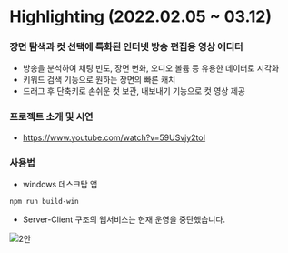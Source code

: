 # Highlighting (2022.02.05 ~ 03.12)

### **장면 탐색과 컷 선택에 특화된 인터넷 방송 편집용 영상 에디터**

- 방송을 분석하여 채팅 빈도, 장면 변화, 오디오 볼륨 등 유용한 데이터로 시각화
- 키워드 검색 기능으로 원하는 장면의 빠른 캐치
- 드래그 후 단축키로 손쉬운 컷 보관, 내보내기 기능으로 컷 영상 제공

### 프로젝트 소개 및 시연
 - https://www.youtube.com/watch?v=59USvjy2toI


### 사용법
* windows 데스크탑 앱
```
npm run build-win
```

* Server-Client 구조의 웹서비스는 현재 운영을 중단했습니다.



![2안](https://user-images.githubusercontent.com/93559865/158078294-97b18685-76ad-4fce-8c2c-4c8cc4ab0a09.png)
